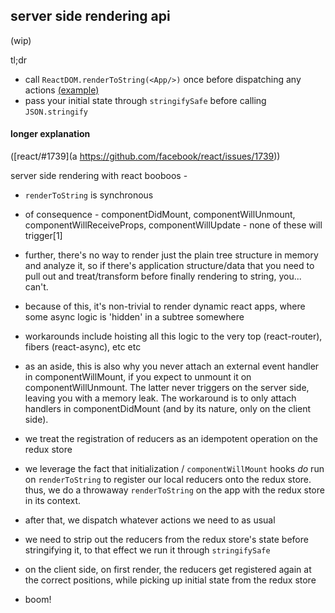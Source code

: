 server side rendering api
---

(wip)

tl;dr

- call `ReactDOM.renderToString(<App/>)` once before dispatching any actions [(example)](https://github.com/threepointone/redux-react-local/blob/master/example/server.js)
- pass your initial state through `stringifySafe` before calling `JSON.stringify`


#### longer explanation

([react/#1739](a https://github.com/facebook/react/issues/1739))

server side rendering with react booboos -

- `renderToString` is synchronous
- of consequence - componentDidMount, componentWillUnmount, componentWillReceiveProps, componentWillUpdate - none of these will trigger[1]
- further, there's no way to render just the plain tree structure in memory and analyze it, so if there's application structure/data that you need to pull out and treat/transform before finally rendering to string, you... can't.
- because of this, it's non-trivial to render dynamic react apps, where some async logic is 'hidden' in a subtree somewhere
- workarounds include hoisting all this logic to the very top (react-router), fibers (react-async), etc etc
- as an aside, this is also why you never attach an external event handler in componentWillMount, if you expect to unmount it on componentWillUnmount. The latter never triggers on the server side, leaving you with a memory leak. The workaround is to only attach handlers in componentDidMount (and by its nature, only on the client side).

- we treat the registration of reducers as an idempotent operation on the redux store
- we leverage the fact that initialization / `componentWillMount` hooks _do_ run on `renderToString` to register our local reducers onto the redux store. thus, we do a throwaway `renderToString` on the app with the redux store in its context.
- after that, we dispatch whatever actions we need to as usual
- we need to strip out the reducers from the redux store's state before stringifying it, to that effect we run it through `stringifySafe`
- on the client side, on first render, the reducers get registered again at the correct positions, while picking up initial state from the redux store
- boom!

